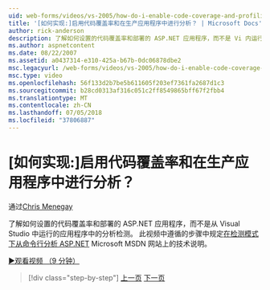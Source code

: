 ```yaml
---
uid: web-forms/videos/vs-2005/how-do-i-enable-code-coverage-and-profiling-in-production-applications
title: '[如何实现:]启用代码覆盖率和在生产应用程序中进行分析？ | Microsoft Docs'
author: rick-anderson
description: 了解如何设置的代码覆盖率和部署的 ASP.NET 应用程序，而不是 Vi 内运行的应用程序中的分析检测...
ms.author: aspnetcontent
ms.date: 08/22/2007
ms.assetid: a0437314-e310-425a-b67b-0dc06878dbe2
msc.legacyurl: /web-forms/videos/vs-2005/how-do-i-enable-code-coverage-and-profiling-in-production-applications
msc.type: video
ms.openlocfilehash: 56f133d2b7be5b611605f203ef7361fa2687d1c3
ms.sourcegitcommit: b28cd0313af316c051c2ff8549865bff67f2fbb4
ms.translationtype: MT
ms.contentlocale: zh-CN
ms.lasthandoff: 07/05/2018
ms.locfileid: "37806887"
---
```

<a name="how-do-i-enable-code-coverage-and-profiling-in-production-applications"></a>[如何实现:]启用代码覆盖率和在生产应用程序中进行分析？
====================
通过[Chris Menegay](https://twitter.com/CMenegay)

了解如何设置的代码覆盖率和部署的 ASP.NET 应用程序，而不是从 Visual Studio 中运行的应用程序中的分析检测。 此视频中遵循的步骤中规定[在检测模式下从命令行分析 ASP.NET](https://msdn.microsoft.com/teamsystem/aa718860.aspx) Microsoft MSDN 网站上的技术说明。

[&#9654;观看视频 （9 分钟）](https://channel9.msdn.com/Blogs/ASP-NET-Site-Videos/how-do-i-enable-code-coverage-and-profiling-in-production-applications)

> [!div class="step-by-step"]
> [上一页](how-do-i-run-unit-tests-against-a-deployed-database.md)
> [下一页](web-deployment-projects.md)

